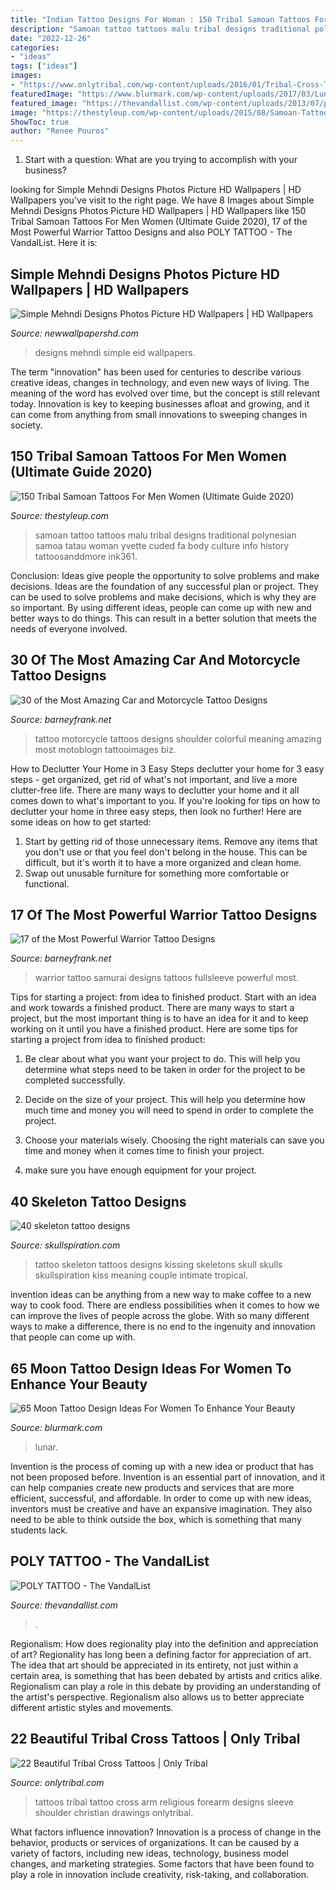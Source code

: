 ```yaml
---
title: "Indian Tattoo Designs For Woman : 150 Tribal Samoan Tattoos For Men Women (ultimate Guide 2020)"
description: "Samoan tattoo tattoos malu tribal designs traditional polynesian samoa tatau woman yvette cuded fa body culture info history tattoosanddmore ink361"
date: "2022-12-26"
categories:
- "ideas"
tags: ["ideas"]
images:
- "https://www.onlytribal.com/wp-content/uploads/2016/01/Tribal-Cross-Tattoos-on-Arm.jpg"
featuredImage: "https://www.blurmark.com/wp-content/uploads/2017/03/Lunar-Exploration-On-Back-768x816.jpg"
featured_image: "https://thevandallist.com/wp-content/uploads/2013/07/poly-11.jpg"
image: "https://thestyleup.com/wp-content/uploads/2015/08/Samoan-Tattoo-for-women.jpg"
ShowToc: true
author: "Renee Pouros"
---
```



1. Start with a question: What are you trying to accomplish with your business?

	

		
looking for Simple Mehndi Designs Photos Picture HD Wallpapers | HD Wallpapers you've visit to the right page. We have 8 Images about Simple Mehndi Designs Photos Picture HD Wallpapers | HD Wallpapers like 150 Tribal Samoan Tattoos For Men Women (Ultimate Guide 2020), 17 of the Most Powerful Warrior Tattoo Designs and also POLY TATTOO - The VandalList. Here it is:
		
    
## Simple Mehndi Designs Photos Picture HD Wallpapers | HD Wallpapers

<img loading=lazy src="http://newwallpapershd.com/wp-content/uploads/2014/10/Best-Eid-Mehndi-Designs-1.jpg" onerror="this.onerror=null;this.src='https://tse1.mm.bing.net/th?id=OIP.ipS4N-6dAA3F8r-AyerlqQHaJ3&amp;pid=15.1';" alt="Simple Mehndi Designs Photos Picture HD Wallpapers | HD Wallpapers">

_Source: newwallpapershd.com_

>designs mehndi simple eid wallpapers. 

	

The term "innovation" has been used for centuries to describe various creative ideas, changes in technology, and even new ways of living. The meaning of the word has evolved over time, but the concept is still relevant today. Innovation is key to keeping businesses afloat and growing, and it can come from anything from small innovations to sweeping changes in society.

    
## 150 Tribal Samoan Tattoos For Men Women (Ultimate Guide 2020)

<img loading=lazy src="https://thestyleup.com/wp-content/uploads/2015/08/Samoan-Tattoo-for-women.jpg" onerror="this.onerror=null;this.src='https://tse2.mm.bing.net/th?id=OIP.QXoDgdpOTj5m0c-iXcyiCQHaHR&amp;pid=15.1';" alt="150 Tribal Samoan Tattoos For Men Women (Ultimate Guide 2020)">

_Source: thestyleup.com_

>samoan tattoo tattoos malu tribal designs traditional polynesian samoa tatau woman yvette cuded fa body culture info history tattoosanddmore ink361. 

	

Conclusion: Ideas give people the opportunity to solve problems and make decisions.
Ideas are the foundation of any successful plan or project. They can be used to solve problems and make decisions, which is why they are so important. By using different ideas, people can come up with new and better ways to do things. This can result in a better solution that meets the needs of everyone involved.

    
## 30 Of The Most Amazing Car And Motorcycle Tattoo Designs

<img loading=lazy src="http://www.barneyfrank.net/wp-content/uploads/2014/01/motorcycle_pin_up_girl_tattoo__by_xorn01-d5cju0r.jpg" onerror="this.onerror=null;this.src='https://tse3.mm.bing.net/th?id=OIP.8spgtxhR-S8SquZpyiiyEwHaL7&amp;pid=15.1';" alt="30 of the Most Amazing Car and Motorcycle Tattoo Designs">

_Source: barneyfrank.net_

>tattoo motorcycle tattoos designs shoulder colorful meaning amazing most motoblogn tattooimages biz. 

	

How to Declutter Your Home in 3 Easy Steps
declutter your home for 3 easy steps - get organized, get rid of what's not important, and live a more clutter-free life.
There are many ways to declutter your home and it all comes down to what's important to you. If you're looking for tips on how to declutter your home in three easy steps, then look no further! Here are some ideas on how to get started: 

1. Start by getting rid of those unnecessary items. Remove any items that you don't use or that you feel don't belong in the house. This can be difficult, but it's worth it to have a more organized and clean home. 
2. Swap out unusable furniture for something more comfortable or functional.

    
## 17 Of The Most Powerful Warrior Tattoo Designs

<img loading=lazy src="http://www.barneyfrank.net/wp-content/uploads/2014/01/Samurai-Warrior-Tattoo.jpg" onerror="this.onerror=null;this.src='https://tse4.mm.bing.net/th?id=OIP.nnSS0J_wU6kt-0i6iYY9-AHaNC&amp;pid=15.1';" alt="17 of the Most Powerful Warrior Tattoo Designs">

_Source: barneyfrank.net_

>warrior tattoo samurai designs tattoos fullsleeve powerful most. 

	

Tips for starting a project: from idea to finished product.
Start with an idea and work towards a finished product. There are many ways to start a project, but the most important thing is to have an idea for it and to keep working on it until you have a finished product. Here are some tips for starting a project from idea to finished product: 
1. Be clear about what you want your project to do. This will help you determine what steps need to be taken in order for the project to be completed successfully. 

2. Decide on the size of your project. This will help you determine how much time and money you will need to spend in order to complete the project. 

3. Choose your materials wisely. Choosing the right materials can save you time and money when it comes time to finish your project. 

4. make sure you have enough equipment for your project.

    
## 40 Skeleton Tattoo Designs

<img loading=lazy src="http://www.skullspiration.com/wp-content/uploads/2013/12/Kissing-skeletons-tattoo.jpg" onerror="this.onerror=null;this.src='https://tse4.mm.bing.net/th?id=OIP.H43tL5fbCHhlEfqexUlNaAAAAA&amp;pid=15.1';" alt="40 skeleton tattoo designs">

_Source: skullspiration.com_

>tattoo skeleton tattoos designs kissing skeletons skull skulls skullspiration kiss meaning couple intimate tropical. 

	

invention ideas can be anything from a new way to make coffee to a new way to cook food. There are endless possibilities when it comes to how we can improve the lives of people across the globe. With so many different ways to make a difference, there is no end to the ingenuity and innovation that people can come up with.

    
## 65 Moon Tattoo Design Ideas For Women To Enhance Your Beauty

<img loading=lazy src="https://www.blurmark.com/wp-content/uploads/2017/03/Lunar-Exploration-On-Back-768x816.jpg" onerror="this.onerror=null;this.src='https://tse2.mm.bing.net/th?id=OIP.oaR2_tg4-jO4qHHeWqwOPQHaH3&amp;pid=15.1';" alt="65 Moon Tattoo Design Ideas For Women To Enhance Your Beauty">

_Source: blurmark.com_

>lunar. 

	

Invention is the process of coming up with a new idea or product that has not been proposed before. Invention is an essential part of innovation, and it can help companies create new products and services that are more efficient, successful, and affordable. In order to come up with new ideas, inventors must be creative and have an expansive imagination. They also need to be able to think outside the box, which is something that many students lack.

    
## POLY TATTOO - The VandalList

<img loading=lazy src="https://thevandallist.com/wp-content/uploads/2013/07/poly-11.jpg" onerror="this.onerror=null;this.src='https://tse2.mm.bing.net/th?id=OIP.EKUUwwRhVj0Mf4TeInX4cAHaJ4&amp;pid=15.1';" alt="POLY TATTOO - The VandalList">

_Source: thevandallist.com_

>. 

	

Regionalism: How does regionality play into the definition and appreciation of art?
Regionality has long been a defining factor for appreciation of art. The idea that art should be appreciated in its entirety, not just within a certain area, is something that has been debated by artists and critics alike. Regionalism can play a role in this debate by providing an understanding of the artist's perspective. Regionalism also allows us to better appreciate different artistic styles and movements.

    
## 22 Beautiful Tribal Cross Tattoos | Only Tribal

<img loading=lazy src="https://www.onlytribal.com/wp-content/uploads/2016/01/Tribal-Cross-Tattoos-on-Arm.jpg" onerror="this.onerror=null;this.src='https://tse3.mm.bing.net/th?id=OIP.fKGyhWv3XpVCEAeDwRFAzgHaJ4&amp;pid=15.1';" alt="22 Beautiful Tribal Cross Tattoos | Only Tribal">

_Source: onlytribal.com_

>tattoos tribal tattoo cross arm religious forearm designs sleeve shoulder christian drawings onlytribal. 

	

What factors influence innovation?
Innovation is a process of change in the behavior, products or services of organizations. It can be caused by a variety of factors, including new ideas, technology, business model changes, and marketing strategies.
Some factors that have been found to play a role in innovation include creativity, risk-taking, and collaboration.

